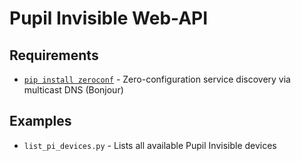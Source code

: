 # Pupil Invisible Web-API

## Requirements

- [`pip install zeroconf`](https://pypi.org/project/zeroconf/) - Zero-configuration service discovery via multicast DNS (Bonjour)

## Examples

- `list_pi_devices.py` - Lists all available Pupil Invisible devices
